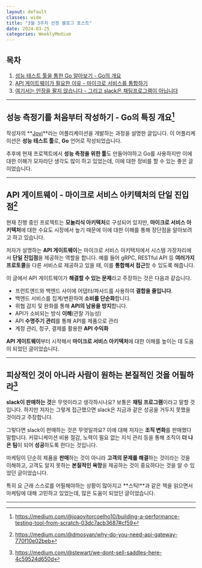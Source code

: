 ```yaml
---
layout: default
classes: wide
title: "3월 3주차 선정 블로그 포스트"
date: 2024-03-25
categories: WeeklyMedium
---
```


## 목차

1. [성능 테스트 툴을 통한 Go 알아보기 - Go의 개요](https://medium.com/@joaovitorcoelho10/building-a-performance-testing-tool-from-scratch-03dc7acb3687#cf59)
2. [API 게이트웨이가 필요한 이유 - 마이크로 서비스를 통합하기](https://medium.com/@dmosyan/why-do-you-need-api-gateway-770f10e02beb)
3. [여기서는 안장을 팔지 않습니다 - 그리고 slack은 채팅프로그램이 아닙니다](https://medium.com/@stewart/we-dont-sell-saddles-here-4c59524d650d)

---

## 성능 측정기를 처음부터 작성하기 - Go의 특징 개요[^1]

작성자의 **[Jovi](https://github.com/joaovsc10/jovi/tree/main)**라는 어플리케이션을 개발하는 과정을 설명한 글입니다. 이 어플리케이션은 **성능 테스트 툴**로, **Go** 언어로 작성되었습니다.

추후에 현재 프로젝트에서 **성능 측정을 위한 툴**도 만들어야하고 Go를 사용하지만 이에 대한 이해가 모자라단 생각도 많이 하고 있었는데, 이에 대한 정비를 할 수 있는 좋은 글이었습니다.

---

## API 게이트웨이 - 마이크로 서비스 아키텍처의 단일 진입점[^2]

현재 진행 중인 프로젝트는 **모놀리식 아키텍처**로 구성되어 있지만, **마이크로 서비스 아키텍처**에 대한 수요도 시장에서 높기 때문에 이에 대한 이해를 통해 장단점을 알아보려고 하고 있습니다.

저자가 설명하는 **API 게이트웨이**는 마이크로 서비스 아키텍처에서 시스템 가장자리에서 **단일 진입점**을 제공하는 역할을 합니다. 예를 들어 gRPC, RESTful API 등 **여러가지 프로토콜**을 다른 서비스로 제공하고 있을 때, 이를 **통합해서 접근**할 수 있도록 해줍니다.

이 글에서 API 게이트웨이가 **해결할 수 있는 문제**라고 주장하는 것은 다음과 같습니다.

* 프런트엔드와 백엔드 사이에 어댑터/파사드를 사용하여 **결합을 줄입니다**.
* 백엔드 서비스를 집계/변환하여 **소비를 단순화**합니다.
* 위협 감지 및 완화를 통해 **API의 남용을 방지**합니다.
* API가 소비되는 방식 **이해**(관찰 가능성)
* API **수명주기 관리**를 통해 API를 제품으로 관리
* 계정 관리, 청구, 결제를 활용한 **API 수익화**

**API 게이트웨이**부터 시작해서 **마이크로 서비스 아키텍처**에 대한 이해를 높이는 데 도움이 되었던 글이었습니다.

---

## 피상적인 것이 아니라 사람이 원하는 본질적인 것을 어필하라[^3]

**slack이 판매하는 것**은 무엇이라고 생각하시나요? 보통은 **채팅 프로그램**이라고 말할 것입니다. 하지만 저자는 그렇게 접근했으면 slack은 지금과 같은 성공을 거두지 못했을 것이라고 주장합니다.

그렇다면 slack이 판매하는 것은 무엇일까요? 이에 대해 저자는 **조직 변화**를 판매했다 말합니다. 커뮤니케이션 비용 절감, 노력이 필요 없는 지식 관리 등을 통해 조직이 **더 나은 팀**이 되어 **성공**하도록 한다는 것입니다.

마케팅이 단순히 제품을 **판매**하는 것이 아니라 **고객의 문제를 해결**하는 것이라는 것을 이해하고, 고객도 알지 못하는 **본질적인 욕망**을 제공하는 것이 중요하다는 것을 알 수 있었던 글이었습니다.

특히 요 근래 스스로를 어필해야하는 상황이 많아지고 **스틱!**과 같은 책을 읽으면서 마케팅에 대해 고민하고 있었는데, 많은 도움이 되었던 글이었습니다.

---

[^1]: <https://medium.com/@joaovitorcoelho10/building-a-performance-testing-tool-from-scratch-03dc7acb3687#cf59>
[^2]: <https://medium.com/@dmosyan/why-do-you-need-api-gateway-770f10e02beb>
[^3]: <https://medium.com/@stewart/we-dont-sell-saddles-here-4c59524d650d>
